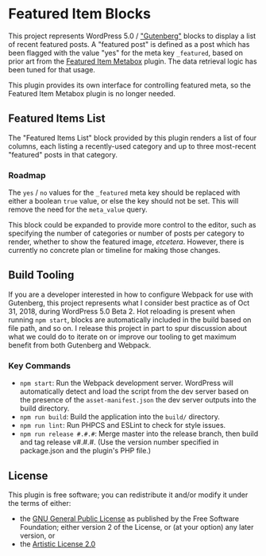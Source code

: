 # Featured Item Blocks

This project represents WordPress 5.0 / ["Gutenberg"](http://wordpress.org/gutenberg) blocks to display a list of recent featured posts. A "featured post" is defined as a post which has been flagged with the value "yes" for the meta key `_featured`, based on prior art from the [Featured Item Metabox](https://wordpress.org/plugins/featured-item-metabox/) plugin. The data retrieval logic has been tuned for that usage.

This plugin provides its own interface for controlling featured meta, so the Featured Item Metabox plugin is no longer needed.

## Featured Items List

The "Featured Items List" block provided by this plugin renders a list of four columns, each listing a recently-used category and up to three most-recent "featured" posts in that category.

### Roadmap

The `yes` / `no` values for the `_featured` meta key should be replaced with either a boolean `true` value, or else the key should not be set. This will remove the need for the `meta_value` query.

This block could be expanded to provide more control to the editor, such as specifying the number of categories or number of posts per category to render, whether to show the featured image, _etcetera_. However, there is currently no concrete plan or timeline for making those changes.

## Build Tooling

If you are a developer interested in how to configure Webpack for use with Gutenberg, this project represents what I consider best practice as of Oct 31, 2018, during WordPress 5.0 Beta 2. Hot reloading is present when running `npm start`, blocks are automatically included in the build based on file path, and so on. I release this project in part to spur discussion about what we could do to iterate on or improve our tooling to get maximum benefit from both Gutenberg and Webpack.

### Key Commands

- `npm start`: Run the Webpack development server. WordPress will automatically detect and load the script from the dev server based on the presence of the `asset-manifest.json` the dev server outputs into the build directory.
- `npm run build`: Build the application into the `build/` directory.
- `npm run lint`: Run PHPCS and ESLint to check for style issues.
- `npm run release #.#.#`: Merge master into the release branch, then build and tag release v#.#.#. (Use the version number specified in package.json and the plugin's PHP file.)

## License

This plugin is free software; you can redistribute it and/or modify it under the terms of either:

- the [GNU General Public License](LICENSE.md#gnu-general-public-license) as published by the Free Software Foundation; either version 2 of the License, or (at your option) any later version, or
- the [Artistic License 2.0](LICENSE.md#artistic-license-20)
